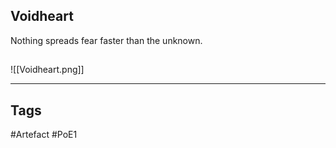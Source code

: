 ## Voidheart
Nothing spreads fear faster than the unknown.
##
![[Voidheart.png]]

---
## Tags
#Artefact
#PoE1